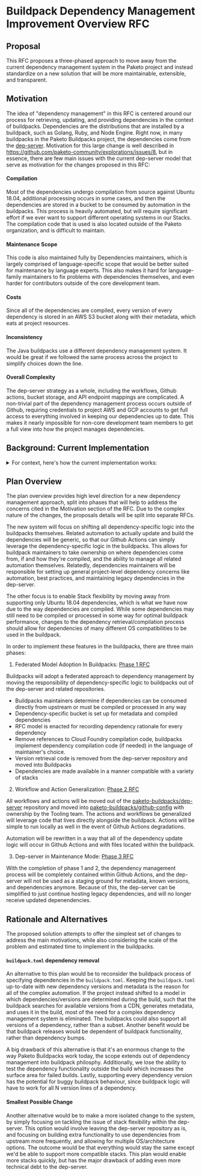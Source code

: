 # Buildpack Dependency Management Improvement Overview RFC

## Proposal

This RFC proposes a three-phased approach to move away from the current
dependency management system in the Paketo project and instead standardize on a
new solution that will be more maintainable, extensible, and transparent.

## Motivation

The idea of "dependency management" in this RFC is centered around our process
for retrieving, updating, and providing dependencies in the context of
buildpacks. Dependencies are the distributions that are installed by a
buildpack, such as Golang, Ruby, and Node Engine.  Right now, in many
buildpacks in the Paketo Buildpacks project, the dependencies come from the
[dep-server](https://github.com/paketo-buildpacks/dep-server). Motivation for
this large change is well described in
https://github.com/paketo-community/explorations/issues/8, but in essence,
there are few main issues with the current dep-server model that serve as
motivation for the changes proposed in this RFC:

#### Compilation
Most of the dependencies undergo compilation from source against Ubuntu 18.04,
additional processing occurs in some cases, and then the dependencies are
stored in a bucket to be consumed by automation in the buildpacks. This process
is heavily automated, but will require significant effort if we ever want to
support different operating systems in our Stacks. The compilation code that is
used is also located outside of the Paketo organization, and is difficult to
maintain.

#### Maintenance Scope
This code is also maintained fully by Dependencies maintainers, which is
largely comprised of language-specific scope that would be better suited for
maintenance by language experts. This also makes it hard for language-family
maintainers to fix problems with dependencies themselves, and even harder for
contributors outside of the core development team.

#### Costs
Since all of the dependencies are compiled, every version of every dependency
is stored in an AWS S3 bucket along with their metadata, which eats at project
resources.

#### Inconsistency
The Java buildpacks use a different dependency management system. It would be
great if we followed the same process across the project to simplify choices
down the line.

#### Overall Complexity
The dep-server strategy as a whole, including the workflows, Github actions,
bucket storage, and API endpoint mappings are complicated. A non-trivial part
of the dependency management process occurs outside of Github, requiring
credentials to project AWS and GCP accounts to get full access to everything
involved in keeping our dependencies up to date. This makes it nearly
impossible for non-core development team members to get a full view into how
the project manages dependencies.

## Background: Current Implementation
<details>
<summary> For context, here's how the current implementation works:</summary>

1. Dep-server has a JSON file of `known-versions` for each dependency in GCP.
2. [Get New Versions
   Workflow](https://github.com/paketo-buildpacks/dep-server/blob/main/.github/templates/get-new-versions.yml).
   The dep-server polls for new versions on a timer every hour for every
   dependency. Polling website URIs are hard coded into the dep-server code.
   New versions are discovered by taking the difference between the versions
   the workflow finds and the content of the `known-versions` file.
3. [Build and Upload
   Workflow](https://github.com/paketo-buildpacks/dep-server/blob/main/.github/templates/build-upload.yml).
   The workflow is triggered by the Get New Versions workflow when a new
   version is discovered. The build process in step 3 is delegated to
   [cloudfoundry/buildpacks-ci](https://github.com/cloudfoundry/buildpacks-ci/tree/384c051f48fdb4b40521daaacc6afaab87da3796/tasks/build-binary-new)
   and
   [cloudfoundry/binary-builder](https://github.com/cloudfoundry/binary-builder/tree/main/recipe)
   and may involve pulling from source, compiling, or processing the dependency
   in some way. The code is written in Ruby.  The compiled dependency is
   uploaded to an S3 bucket. The workflow also gathers metadata (CPEs,
   licenses, SHA256, etc.) about the dependency using dep-server
   dependency-specific code.
4. [Test and Upload
   Workflow](https://github.com/paketo-buildpacks/dep-server/blob/main/.github/templates/test-upload-metadata.yml).
   The workflow is triggered by the Build and Upload workflow and receives the
   metadata from that step. A smoke test is run against the compiled
   dependency, and if successful, the dependency metadata is uploaded to an AWS
   S3 bucket.
5. Endpoint routing for the dep-server is set up through AWS Route 53 and
   Cloudfront to access dependencies and metadata, but the actual dep-server
   runs in Google App Engine.
6. [Update dependencies
   Workflow](https://github.com/paketo-buildpacks/github-config/blob/main/implementation/.github/workflows/update-dependencies.yml).
   Each dependency-providing buildpack has a workflow that runs the `jam
   update-dependencies` command on a timer (or when manually triggered), which
   will update dependency versions from the dep-server depending on
   `[[metadata.dependency-constraints]]` listed in the `buildpack.toml`.
</details>

## Plan Overview

The plan overview provides high level direction for a new dependency management
approach, split into phases that will help to address the concerns cited in
the Motivation section of the RFC. Due to the complex nature of the changes,
the proposals details will be split into separate RFCs.

The new system will focus on shifting all dependency-specific logic into the
buildpacks themselves. Related automation to actually update and build the
dependencies will be generic, so that our Github Actions can simply leverage the
dependency-specific logic in the buildpacks. This allows for buildpack
maintainers to take ownership on where dependencies come from, if and how
they're compiled, and the ability to manage all related automation themselves.
Relatedly, dependencies maintainers will be responsible for setting up general
project-level dependency concerns like automation, best
practices, and maintaining legacy dependencies in the dep-server.

The other focus is to enable Stack flexibility by moving away from supporting
only Ubuntu 18.04 dependencies, which is what we have now due to the way
dependencies are compiled. While some dependencies may still need to be
compiled or processed in some way for optimal buildpack performance, changes to
the dependency retrieval/compilation process should allow for dependencies of
many different OS compatibilities to be used in the buildpack.

In order to implement these features in the buildpacks, there are three main
phases:

1. Federated Model Adoption In Buildpacks: [Phase 1 RFC](https://github.com/paketo-buildpacks/rfcs/blob/dependency-management-top-level/text/dependencies/rfcs/0000-dependency-management-overview.md)

Buildpacks will adopt a federated approach to dependency management by moving
the responsibility of dependency-specific logic to buildpacks out of the
dep-server and related repositories.
- Buildpacks maintainers determine if dependencies can be consumed directly from
  upstream or must be compiled or processed in any way
- Dependency-specific bucket is set up for metadata and compiled dependencies
- RFC model is enacted for recording dependency rationale for every dependency
- Remove references to Cloud Foundry compilation code, buildpacks implement
  dependency compilation code (if needed) in the language of maintainer's
  choice.
- Version retrieval code is removed from the dep-server repository and moved into Buildpacks
- Dependencies are made available in a manner compatible with a
  variety of stacks

2. Workflow and Action Generalization: [Phase 2
   RFC](https://github.com/paketo-buildpacks/rfcs/blob/dependency-management-step-two/text/dependencies/rfcs/0000-dependency-management-phase-two.md)

All workflows and actions will be moved out of the
[paketo-buildpacks/dep-server](https://github.com/paketo-buildpacks/dep-server/tree/main/.github)
repository and moved into
[paketo-buildpacks/github-config](https://github.com/paketo-buildpacks/github-config)
with ownership by the Tooling team. The actions and workflows be
generalized will leverage code that lives directly alongside the buildpack.
Actions will be simple to run locally as well in the event of Github Actions
degradations.

Automation will be rewritten in a way that all of the dependency update logic
will occur in Github Actions and with files located within the buildpack.

3. Dep-server in Maintenance Mode: [Phase 3
   RFC](https://github.com/paketo-buildpacks/rfcs/blob/dependency-management-step-three/text/dependencies/rfcs/0000-dependency-management-phase-three.md)

With the completion of phase 1 and 2, the dependency management process will be
completely contained within Github Actions, and the dep-server will not be used
as a staging ground for metadata, known versions, and dependencies anymore.
Because of this, the dep-server can be simplified to just continue hosting
legacy dependencies, and will no longer receive updated depenendencies.


## Rationale and Alternatives
The proposed solution attempts to offer the simplest set of changes to address
the main motivations, while also considering the scale of the problem and
estimated time to implement in the buildpacks.

#### `buildpack.toml` dependency removal
An alternative to this plan would be to reconsider the buildpack process of
specifying dependencies in the `buildpack.toml`. Keeping the `buildpack.toml`
up-to-date with new dependency versions and metadata is the reason for all of
the complex automation. If the project instead shifted to a model in which
dependencies/versions are determined during the build, such that the buildpack
searches for available versions from a CDN, generates metadata, and uses it in
the build, most of the need for a complex dependency management system is
eliminated. The buildpacks could also support all versions of a dependency,
rather than a subset. Another benefit would be that buildpack releases would be
dependent of buildpack functionality, rather than dependency bumps.

A big drawback of this alternative is that it's an enormous change to the way
Paketo Buildpacks work today, the scope extends out of dependency management
into buildpack philosphy. Additionally, we lose the ability to test the
dependency functionality outside the build which increases the surface area for
failed builds. Lastly, supporting every dependency version has the potential
for buggy buildpack behaviour, since buildpack logic will have to work for all
N version lines of a dependency.

#### Smallest Possible Change
Another alternative would be to make a more isolated change to the system, by
simply focusing on tackling the issue of stack flexibility within the
dep-server. This option would involve leaving the dep-server repository as is,
and focusing on building extra functionality to use dependencies from upstream
more frequently, and allowing for multiple OS/architecture options. The outcome
would be that everything would stay the same except we'd be able to support
more compatible stacks. This plan would enable more stacks quickly, but has the
major drawback of adding even more technical debt to the dep-server.
